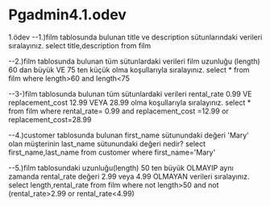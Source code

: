 # Pgadmin4.1.odev
1.ödev
--1.)film tablosunda bulunan title ve description sütunlarındaki verileri sıralayınız.
select title,description from film

--2.)film tablosunda bulunan tüm sütunlardaki verileri film uzunluğu (length) 60 dan büyük VE 75 ten küçük olma koşullarıyla sıralayınız.
select * from film
where length>60 and length<75

--3-)film tablosunda bulunan tüm sütunlardaki verileri rental_rate 0.99 VE replacement_cost 12.99 VEYA 28.99 olma koşullarıyla sıralayınız.
select * from film
where rental_rate= 0.99 and replacement_cost =12.99 or replacement_cost=28.99

--4.)customer tablosunda bulunan first_name sütunundaki değeri 'Mary' olan müşterinin last_name sütunundaki değeri nedir?
select first_name,last_name from customer
where first_name='Mary'

--5.)film tablosundaki uzunluğu(length) 50 ten büyük OLMAYIP aynı zamanda rental_rate değeri 2.99 veya 4.99 OLMAYAN verileri sıralayınız.
select length,rental_rate from film
where not length>50 and not (rental_rate>2.99 or rental_rate<4.99)
